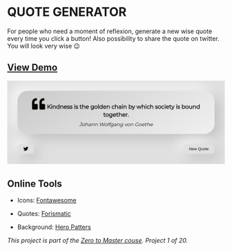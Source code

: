 # QUOTE GENERATOR
For people who need a moment of reflexion, generate a new wise quote every time you click a button!
Also possibility to share the quote on twitter. You will look very wise :wink:


## [View Demo](https://elderpintto.github.io/quote-generator/)
![Quote Generator ScreenShot](quote_img_neumorphism.png)

## Online Tools 

* Icons: [Fontawesome](https://fontawesome.com/)

* Quotes: [Forismatic](http://api.forismatic.com/api/1.0/?method=getQuote&lang=en&format=json)

* Background: [Hero Patters](https://www.heropatterns.com/)


*This project is part of the [Zero to Master couse](https://academy.zerotomastery.io/p/javascript-projects). Project 1 of 20.*